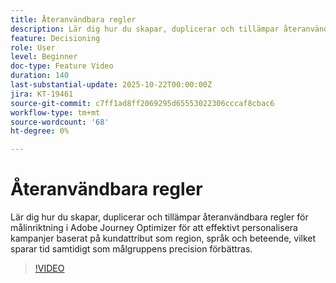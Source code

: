 ```yaml
---
title: Återanvändbara regler
description: Lär dig hur du skapar, duplicerar och tillämpar återanvändbara regler för målinriktning i Adobe Journey Optimizer för att effektivt personalisera kampanjer baserat på kundattribut som region, språk och beteende, vilket sparar tid samtidigt som målgruppens precision förbättras.
feature: Decisioning
role: User
level: Beginner
doc-type: Feature Video
duration: 140
last-substantial-update: 2025-10-22T00:00:00Z
jira: KT-19461
source-git-commit: c7ff1ad8ff2069295d65553022306cccaf8cbac6
workflow-type: tm+mt
source-wordcount: '68'
ht-degree: 0%

---
```



# Återanvändbara regler

Lär dig hur du skapar, duplicerar och tillämpar återanvändbara regler för målinriktning i Adobe Journey Optimizer för att effektivt personalisera kampanjer baserat på kundattribut som region, språk och beteende, vilket sparar tid samtidigt som målgruppens precision förbättras.

>[!VIDEO](https://video.tv.adobe.com/v/3476131/?captions=swe&learn=on&enablevpops)
